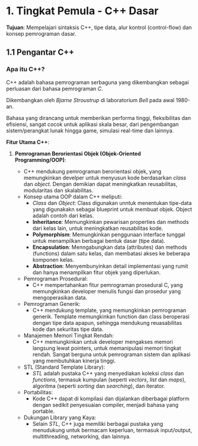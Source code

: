 # 1. Tingkat Pemula - C++ Dasar

**Tujuan**: Mempelajari sintaksis C++, tipe data, alur kontrol (control-flow) dan konsep pemrograman dasar.

## 1.1 Pengantar C++

### Apa itu C++?

C++ adalah bahasa pemrograman serbaguna yang dikembangkan sebagai perluasan dari bahasa pemrograman _C_.

Dikembangkan oleh _Bjarne Stroustrup_ di laboratorium _Bell_ pada awal 1980-an.

Bahasa yang dirancang untuk memberikan performa tinggi, fleksibilitas dan efisiensi, sangat cocok untuk aplikasi skala besar, dari pengembangan sistem/perangkat lunak hingga game, simulasi real-time dan lainnya.

**Fitur Utama C++**:

1. **Pemrograman Berorientasi Objek (Objek-Oriented Programming/OOP)**:

   - C++ mendukung pemrograman berorientasi objek, yang memungkinkan develper untuk menyusun kode berdasarkan _class_ dan _object_. Dengan demikian dapat meningkatkan reusabilitas, modularitas dan skalabilitas.
   - Konsep utama OOP dalam C++ meliputi:
     - _Class_ dan _Object_: Class digunakan unntuk menentukan tipe-data yang digunakakn sebagai blueprint untuk membuat objek. Object adalah contoh dari kelas.
     - **Inheritance**: Memungkinkan pewarisan properties dan methods dari kelas lain, untuk meningkatkan reusabilitas kode.
     - **Polymorphism**: Memungkinkan penggunaan interface tunggal untuk menampilkan berbagai bentuk dasar (tipe data).
     - **Encapsulation**: Menngabungkan data (attributes) dan methods (functions) dalam satu kelas, dan membatasi akses ke beberapa komponen kelas.
     - **Abstraction**: Menyembunyinkan detail implementasi yang rumit dan hanya menampilkan fitur objek yang diperlukan.
   - Pemrograman Prosedural:
     - C++ mempertahankan fitur pemrograman prosedural C, yang memungkinkan developer menulis fungsi dan prosedur yang mengoperasikan data.
   - Pemrograman Generik:
     - C++ mendukung template, yang memungkinkan pemrograman generik. Template memungkinkan function dan class beroperasi dengan tipe data apapun, sehingga mendukung reuasabilitas kode dan sekuritas tipe data.
   - Manajemen Memori Tingkat Rendah:
     - C++ memungkinkan untuk developer mengakses memori langsung lewat pointers, untuk memanipulasi memori tingkat rendah. Sangat berguna untuk pemrograman sistem dan aplikasi yang membutuhkan kinerja tinggi.
   - STL (Standard Template Library):
     - _STL_ adalah pustaka C++ yang menyediakan koleksi _class_ dan _functions_, termasuk kumpulan (seperti _vectors_, _list_ dan _maps_), algoritma (seperti _sorting_ dan _searching_), dan iterator.
   - Portabilitas:
     - Kode C++ dapat di kompilasi dan dijalankan diberbagai platform dengan sedikit penyesuaian compiler, menjadi bahasa yang portable.
   - Dukungan Library yang Kaya:
     - Selain _STL_, C++ juga memiliki berbagai pustaka yang menudukung untuk bermacam keperluan, termasuk input/output, multithreading, networking, dan lainnya.
